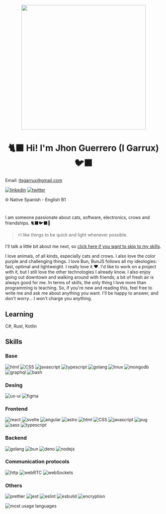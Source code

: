 <p  align="center">
  <img src="https://github.com/igarrux/igarrux/assets/168871059/cbaa89a4-9da6-4e20-b8d5-7eeda15fd400" height="400" width="400" />
</p>
<h1 align="center"> 🐈‍⬛ Hi! I'm Jhon Guerrero (I Garrux) 🐦‍⬛</h1>

Email: itsgarrux@gmail.com

[![linkedin](https://github.com/igarrux/igarrux/assets/168871059/6a6289ac-edce-4f68-b76f-243d11f455fd)](https://www.linkedin.com/in/jhonjgs/)
[![twitter](https://github.com/igarrux/igarrux/assets/168871059/773b15e6-b9fa-47c5-8e6e-9d2051aa1757)](https://twitter.com/Garruxi)

🌐 Native Spanish - English B1

# 

I am someone passionate about cats, software, electronics, crows and friendships. 🐈‍⬛🐦‍⬛🤝

>⚡I like things to be quick and light whenever possible.

I'll talk a little bit about me next, so [click here if you want to skip to my skills](#skills).

I love animals, of all kinds, especially cats and crows. I also love the color purple and challenging things. 
I love Bun, BunJS follows all my ideologies: fast, optimal and lightweight. I really love it ♥️. 
I'd like to work on a project with it, but I still love the other technologies I already know. 
I also enjoy going out downtown and walking around with friends; a bit of fresh air is always good for me.
In terms of skills, the only thing I love more than programming is teaching. So, if you're new and reading this, 
feel free to write me and ask me about anything you want. I'll be happy to answer, and don't worry... I won't charge you anything.

## Learning
C#, Rust, Kotlin

## Skills
  
### Base 
![html](https://github.com/igarrux/igarrux/assets/168871059/f0ddf0b4-9939-4fec-a78b-597b865bef66)
![CSS](https://github.com/igarrux/igarrux/assets/168871059/041e51a6-5f3d-42ac-bd22-cd806ef44ad0)
![javascript](https://github.com/igarrux/igarrux/assets/168871059/14ff5c7f-f2d3-4bca-ab27-e3a99938487e)
![typescript](https://github.com/igarrux/igarrux/assets/168871059/72c46108-6807-4708-a1d3-0f741513d23d)
![golang](https://github.com/igarrux/igarrux/assets/168871059/e7413941-6f93-4518-84a1-33abb7499419)
![linux](https://github.com/igarrux/igarrux/assets/168871059/ed1428d0-4a5a-4f5d-bb3a-92aa23b678f0)
![mongodb](https://github.com/igarrux/igarrux/assets/168871059/cfb4c827-b940-4be3-b1fe-1a845ca1a054)
![graphql](https://github.com/igarrux/igarrux/assets/168871059/68c3ad5e-6d1b-494d-922c-c9cdf0d15260)
![bash](https://github.com/igarrux/igarrux/assets/168871059/8220f283-667b-4936-bc6d-28b566c024b7)

### Desing 
![ux-ui](https://github.com/igarrux/igarrux/assets/168871059/07e342ff-f209-4101-adac-e9a61b32c823)
![figma](https://github.com/igarrux/igarrux/assets/168871059/2ec475a5-98cd-4746-8890-1bdf21d7fd17)

### Frontend 

![react](https://github.com/igarrux/igarrux/assets/168871059/9b5e0af6-2c26-48a3-812d-c5aa6d7ce6d5)
![svelte](https://github.com/igarrux/igarrux/assets/168871059/84198f58-3387-4ad3-93cc-348c9f4c8882)
![angular](https://github.com/igarrux/igarrux/assets/168871059/ce789f39-0258-416b-9e90-fc55d74069de)
![astro](https://github.com/igarrux/igarrux/assets/168871059/860a3112-e646-4d17-9671-c25f81f23990)
![html](https://github.com/igarrux/igarrux/assets/168871059/f0ddf0b4-9939-4fec-a78b-597b865bef66)
![CSS](https://github.com/igarrux/igarrux/assets/168871059/041e51a6-5f3d-42ac-bd22-cd806ef44ad0)
![javascript](https://github.com/igarrux/igarrux/assets/168871059/14ff5c7f-f2d3-4bca-ab27-e3a99938487e)
![pug](https://github.com/igarrux/igarrux/assets/168871059/3a7df535-b73c-4ad2-b266-3b6419fd9973)
![sass](https://github.com/igarrux/igarrux/assets/168871059/e2bea380-7a9b-4e8d-a690-a556d3d7c8a0)
![typescript](https://github.com/igarrux/igarrux/assets/168871059/72c46108-6807-4708-a1d3-0f741513d23d)

### Backend 

![golang](https://github.com/igarrux/igarrux/assets/168871059/31c23c2a-f892-4e08-b75b-7e9f0d219a5d)
![bun](https://github.com/igarrux/igarrux/assets/168871059/2b71ffa5-08e6-444f-b21b-accf421395bd)
![deno](https://github.com/igarrux/igarrux/assets/168871059/77f85b69-7e42-4474-a6fc-17da4ce89e66)
![nodejs](https://github.com/igarrux/igarrux/assets/168871059/eae8c071-5ac1-4a67-ba72-24db69373672)


### Communication protocols

![http](https://github.com/igarrux/igarrux/assets/168871059/95e39569-ec0a-4e28-a8e8-f52a95695afb)
![webRTC](https://github.com/igarrux/igarrux/assets/168871059/b1ae2bd6-5b30-4cd4-b7b1-dbf0158219d1)
![webSockets](https://github.com/igarrux/igarrux/assets/168871059/0faefb1d-c506-494d-91d0-1aa254ee53aa)


### Others 

![prettier](https://github.com/igarrux/igarrux/assets/168871059/2f5f5033-d451-4506-a307-e3ca7ebe064f)
![jest](https://github.com/igarrux/igarrux/assets/168871059/84804057-e640-4e22-a99b-203adba72cea)
![eslint](https://github.com/igarrux/igarrux/assets/168871059/a8105064-c319-4721-ad51-f2405dd71b03)
![esbuild](https://github.com/igarrux/igarrux/assets/168871059/bfe9be2f-6e81-4ab4-82e2-9c9e471ec558)
![encryption](https://github.com/igarrux/igarrux/assets/168871059/64b62d71-e748-495a-be48-8a10af7bb40c)


![most usage languages](https://github-readme-stats.vercel.app/api/top-langs?username=igarrux&show_icons=true&locale=en&layout=compact)
